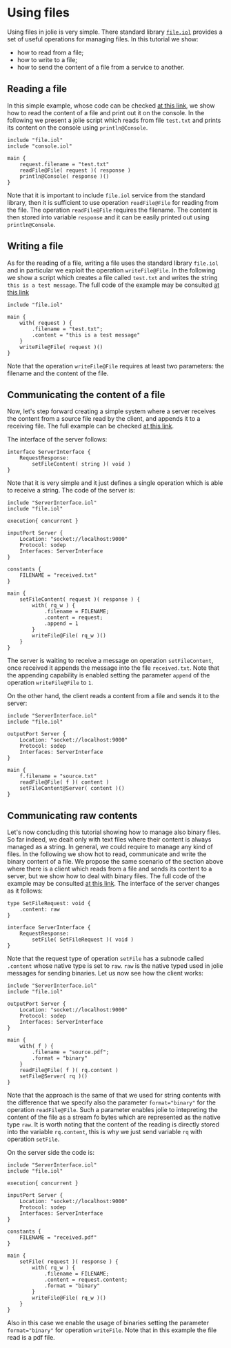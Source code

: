 # Using files

Using files in jolie is very simple. There standard library [`file.iol`](https://jolielang.gitbook.io/docs/standard-library-api/file) provides a set of useful operations for managing files. In this tutorial we show:

* how to read from a file;
* how to write to a file;
* how to send the content of a file from a service to another.

## Reading a file

In this simple example, whose code can be checked [at this link](https://github.com/jolie/examples/tree/master/Tutorials/using-files/reading-a-file), we show how to read the content of a file and print out it on the console. In the following we present a jolie script which reads from file `test.txt` and prints its content on the console using `println@Console`.

```text
include "file.iol"
include "console.iol"

main {
    request.filename = "test.txt"
    readFile@File( request )( response )
    println@Console( response )()
}
```

Note that it is important to include `file.iol` service from the standard library, then it is sufficient to use operation `readFile@File` for reading from the file. The operation `readFile@File` requires the filename. The content is then stored into variable `response` and it can be easily printed out using `println@Console`.

## Writing a file

As for the reading of a file, writing a file uses the standard library `file.iol` and in particular we exploit the operation `writeFile@File`. In the following we show a script which creates a file called `test.txt` and writes the string `this is a test message`. The full code of the example may be consulted [at this link](https://github.com/jolie/examples/tree/master/Tutorials/using-files/writing-a-file)

```text
include "file.iol"

main {
    with( request ) {
        .filename = "test.txt";
        .content = "this is a test message"
    }
    writeFile@File( request )()
}
```

Note that the operation `writeFile@File` requires at least two parameters: the filename and the content of the file.

## Communicating the content of a file

Now, let's step forward creating a simple system where a server receives the content from a source file read by the client, and appends it to a receiving file. The full example can be checked [at this link](https://github.com/jolie/examples/tree/master/Tutorials/using-files/communicating-file-content).

The interface of the server follows:

```text
interface ServerInterface {
    RequestResponse:
        setFileContent( string )( void )
}
```

Note that it is very simple and it just defines a single operation which is able to receive a string. The code of the server is:

```text
include "ServerInterface.iol"
include "file.iol"

execution{ concurrent }

inputPort Server {
    Location: "socket://localhost:9000"
    Protocol: sodep
    Interfaces: ServerInterface
}

constants {
    FILENAME = "received.txt"
}

main {
    setFileContent( request )( response ) {
        with( rq_w ) {
            .filename = FILENAME;
            .content = request;
            .append = 1
        }
        writeFile@File( rq_w )()
    }
}
```

The server is waiting to receive a message on operation `setFileContent`, once received it appends the message into the file `received.txt`. Note that the appending capability is enabled setting the parameter `append` of the operation `writeFile@File` to `1`.

On the other hand, the client reads a content from a file and sends it to the server:

```text
include "ServerInterface.iol"
include "file.iol"

outputPort Server {
    Location: "socket://localhost:9000"
    Protocol: sodep
    Interfaces: ServerInterface
}

main {
    f.filename = "source.txt"
    readFile@File( f )( content )
    setFileContent@Server( content )()
}
```

## Communicating raw contents

Let's now concluding this tutorial showing how to manage also binary files. So far indeed, we dealt only with text files where their content is always managed as a string. In general, we could require to manage any kind of files. In the following we show hot to read, communicate and write the binary content of a file. We propose the same scenario of the section above where there is a client which reads from a file and sends its content to a server, but we show how to deal with binary files. The full code of the example may be consulted [at this link](https://github.com/jolie/examples/tree/master/Tutorials/using-files/communicating-raw-files). The interface of the server changes as it follows:

```text
type SetFileRequest: void {
    .content: raw
}

interface ServerInterface {
    RequestResponse:
        setFile( SetFileRequest )( void )
}
```

Note that the request type of operation `setFile` has a subnode called `.content` whose native type is set to `raw`. `raw` is the native typed used in jolie messages for sending binaries. Let us now see how the client works:

```text
include "ServerInterface.iol"
include "file.iol"

outputPort Server {
    Location: "socket://localhost:9000"
    Protocol: sodep
    Interfaces: ServerInterface
}

main {
    with( f ) {
        .filename = "source.pdf";
        .format = "binary"
    }
    readFile@File( f )( rq.content )
    setFile@Server( rq )()
}
```

Note that the approach is the same of that we used for string contents with the difference that we specify also the parameter `format="binary"` for the operation `readFile@File`. Such a parameter enables jolie to intepreting the content of the file as a stream fo bytes which are represented as the native type `raw`. It is worth noting that the content of the reading is directly stored into the variable `rq.content`, this is why we just send variable `rq` with operation `setFile`.

On the server side the code is:

```text
include "ServerInterface.iol"
include "file.iol"

execution{ concurrent }

inputPort Server {
    Location: "socket://localhost:9000"
    Protocol: sodep
    Interfaces: ServerInterface
}

constants {
    FILENAME = "received.pdf"
}

main {
    setFile( request )( response ) {
        with( rq_w ) {
            .filename = FILENAME;
            .content = request.content;
            .format = "binary"
        }
        writeFile@File( rq_w )()
    }
}
```

Also in this case we enable the usage of binaries setting the parameter `format="binary"` for operation `writeFile`. Note that in this example the file read is a pdf file.


